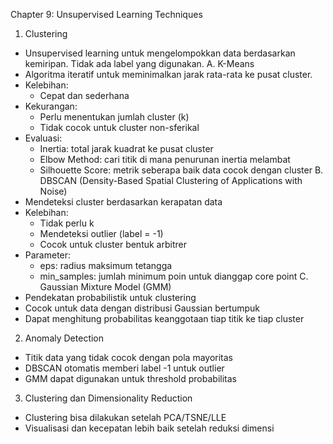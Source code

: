 Chapter 9: Unsupervised Learning Techniques

1. Clustering
- Unsupervised learning untuk mengelompokkan data berdasarkan kemiripan. Tidak ada label yang digunakan.
A. K-Means
- Algoritma iteratif untuk meminimalkan jarak rata-rata ke pusat cluster.
- Kelebihan:
  + Cepat dan sederhana
- Kekurangan:
  + Perlu menentukan jumlah cluster (k)
  + Tidak cocok untuk cluster non-sferikal
- Evaluasi:
  + Inertia: total jarak kuadrat ke pusat cluster
  + Elbow Method: cari titik di mana penurunan inertia melambat
  + Silhouette Score: metrik seberapa baik data cocok dengan cluster
B. DBSCAN (Density-Based Spatial Clustering of Applications with Noise)
- Mendeteksi cluster berdasarkan kerapatan data
- Kelebihan:
  + Tidak perlu k
  + Mendeteksi outlier (label = -1)
  + Cocok untuk cluster bentuk arbitrer
- Parameter:
  + eps: radius maksimum tetangga
  + min_samples: jumlah minimum poin untuk dianggap core point
C. Gaussian Mixture Model (GMM)
- Pendekatan probabilistik untuk clustering
- Cocok untuk data dengan distribusi Gaussian bertumpuk
- Dapat menghitung probabilitas keanggotaan tiap titik ke tiap cluster
2. Anomaly Detection
- Titik data yang tidak cocok dengan pola mayoritas
- DBSCAN otomatis memberi label -1 untuk outlier
- GMM dapat digunakan untuk threshold probabilitas
3. Clustering dan Dimensionality Reduction
- Clustering bisa dilakukan setelah PCA/TSNE/LLE
- Visualisasi dan kecepatan lebih baik setelah reduksi dimensi

